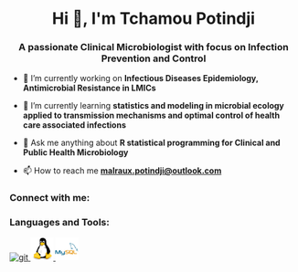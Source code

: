 <h1 align="center">Hi 👋, I'm Tchamou Potindji</h1>
<h3 align="center">A passionate Clinical Microbiologist with focus on Infection Prevention and Control</h3>

- 🔭 I’m currently working on **Infectious Diseases Epidemiology, Antimicrobial Resistance in LMICs**

- 🌱 I’m currently learning **statistics and modeling in microbial ecology applied to transmission mechanisms and optimal control of health care associated infections**

- 💬 Ask me anything about **R statistical programming for Clinical and Public Health Microbiology**

- 📫 How to reach me **malraux.potindji@outlook.com**

<h3 align="left">Connect with me:</h3>
<p align="left">
</p>

<h3 align="left">Languages and Tools:</h3>
<p align="left"> <a href="https://git-scm.com/" target="_blank" rel="noreferrer"> <img src="https://www.vectorlogo.zone/logos/git-scm/git-scm-icon.svg" alt="git" width="40" height="40"/> </a> <a href="https://www.linux.org/" target="_blank" rel="noreferrer"> <img src="https://raw.githubusercontent.com/devicons/devicon/master/icons/linux/linux-original.svg" alt="linux" width="40" height="40"/> </a> <a href="https://www.mysql.com/" target="_blank" rel="noreferrer"> <img src="https://raw.githubusercontent.com/devicons/devicon/master/icons/mysql/mysql-original-wordmark.svg" alt="mysql" width="40" height="40"/> </a> </p>
